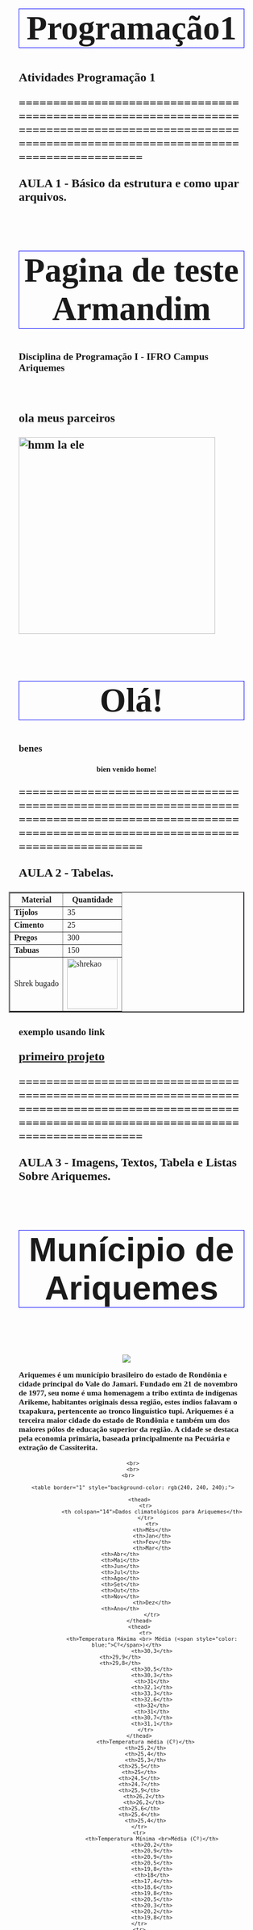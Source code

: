 # Programação1
Atividades Programação 1

==================================================================================================================================================

AULA 1 - Básico da estrutura e como upar arquivos.

<!DOCTYPE html>
<html lang="pt-br">
	<head>
		<meta charset="UTF-8">
		<meta http-equiv="X-UA-Compatible" content="IE=edge">
		<meta name="viewport" content="width=device-width, initial-scale=1.0">
		<link href="https://cdn.jsdelivr.net/npm/bootstrap@5.3.0-alpha1/dist/css/bootstrap.min.css" rel="stylesheet" integrity="sha384-GLhlTQ8iRABdZLl6O3oVMWSktQOp6b7In1Zl3/Jr59b6EGGoI1aFkw7cmDA6j6gD" crossorigin="anonymous">
		<title>num sei</title>
	</head>
	<body>
		<h1>Pagina de teste Armandim</h1>
		<h2>Disciplina de Programação I - IFRO Campus Ariquemes</h2>
		<p>&nbsp;</p>
		<p>ola meus parceiros
		</p>
		<p><img src="ola.jpg" alt="hmm la ele" width="390" height="390"></p>
		<p>
			<h1>Olá!</h1>
			<h2>benes</h2>
			<h3>bien venido home!</h3>
		</p>
		<script src="https://cdn.jsdelivr.net/npm/bootstrap@5.3.0-alpha1/dist/js/bootstrap.bundle.min.js" integrity="sha384-w76AqPfDkMBDXo30jS1Sgez6pr3x5MlQ1ZAGC+nuZB+EYdgRZgiwxhTBTkF7CXvN" crossorigin="anonymous"></script>
	</body>

==================================================================================================================================================

AULA 2 - Tabelas.

<!DOCTYPE html>
<html lang="pt-br">
<head>
    <meta charset="UTF-8">
    <meta http-equiv="X-UA-Compatible" content="IE=edge">
    <meta name="viewport" content="width=device-width, initial-scale=1.0">
    <title>Exemplo tabelas html</title>
</head>
<body> 
    <table border="2">
        <TR><TH><b> Material </b> </TH><TH> <b> Quantidade </b></TH></TR>
<TR>
    <TD><b> Tijolos </b></TD>
    <TD>35</TD>
</TR>
<TR>
    <TD> <b> Cimento </b></TD>
    <TD>25</TD>
</TR>
<TR>
    <td> <b> Pregos </b></td>
    <td>300</td>
</TR>
<tr>
    <td><b> Tabuas </b></td>
    <td>150</td>
</tr>
<tr>
    <td>Shrek bugado</td>
    <td> <img src="../shrekao.jpeg" alt="shrekao" width="100" height="100"></td> 
</tr>
    </table>
    <h2>exemplo usando link</h2>
    <p><a href="../index.html">primeiro projeto</a></p>
</body>
</html>

==================================================================================================================================================

AULA 3 - Imagens, Textos, Tabela e Listas Sobre Ariquemes.

<!DOCTYPE html>
<html lang="pt-br">
<head>
    <meta charset="UTF-8">
    <meta http-equiv="X-UA-Compatible" content="IE=edge">
    <meta name="viewport" content="width=device-width, initial-scale=1.0">
    <title>Município de Ariquemes</title>
</head>
<body>
    <h1 style="font-family: arial;"><b>Munícipio de Ariquemes</b></h1>
    <br>
    <br>
    <br>
    <img src="Ariquemes_bandeira.jpg">
    <p style="font-size: larger;"><b>Ariquemes</b> é um município brasileiro do estado de Rondônia e cidade principal do Vale do 
        Jamari. Fundado em 21 de novembro de 1977, seu nome é uma homenagem a tribo extinta de 
        indígenas Arikeme, habitantes originais dessa região, estes índios falavam o txapakura, 
        pertencente ao tronco linguístico tupi. Ariquemes é a terceira maior cidade do estado de 
        Rondônia e também um dos maiores pólos de educação superior da região. A cidade se destaca 
        pela economia primária, baseada principalmente na Pecuária e extração de Cassiterita. </p>
        
        <br>
        <br>
        <br>   
        
        <table border="1" style="background-color: rgb(240, 240, 240);">
    
            <thead>
                <tr>
                    <th colspan="14">Dados climatológicos para Ariquemes</th>
                </tr>
                    <tr>
                    <th>Mês</th>
                    <th>Jan</th>
                    <th>Fev</th>
                    <th>Mar</th>
                    <th>Abr</th>                    
                    <th>Mai</th>                    
                    <th>Jun</th>                    
                    <th>Jul</th>                    
                    <th>Ago</th>                    
                    <th>Set</th>                    
                    <th>Out</th>                    
                    <th>Nov</th>                    
                    <th>Dez</th>
                    <th>Ano</th>                    
                    </tr>
            </thead>
            <thead>
                <tr>
                    <th>Temperatura Máxima <br> Média (<span style="color: blue;">Cº</span>)</th>
                    <th>30,3</th>
                    <th>29,9</th>                    
                    <th>29,8</th>                    
                    <th>30,5</th>
                    <th>30,3</th>
                    <th>31</th>
                    <th>32,1</th>
                    <th>33,3</th>
                    <th>32,6</th>
                    <th>32</th>
                    <th>31</th>
                    <th>30,7</th>
                    <th>31,1</th>
                </tr>
            </thead>
                <th>Temperatura média (Cº)</th>
                <th>25,2</th>
                <th>25,4</th>
                <th>25,3</th>
                <th>25,5</th>    
                <th>25</th>    
                <th>24,5</th>    
                <th>24,7</th>    
                <th>25,9</th>    
                <th>26,2</th> 
                <th>26,2</th> 
                <th>25,6</th>    
                <th>25,4</th>    
                <th>25,4</th>
            </tr>
            <tr>
                    <th>Temperatura Mínima <br>Média (Cº)</th>
                    <th>20,2</th>
                    <th>20,9</th>
                    <th>20,9</th>
                    <th>20,5</th>
                    <th>19,8</th>
                    <th>18</th>
                    <th>17,4</th>
                    <th>18,6</th>
                    <th>19,8</th>
                    <th>20,5</th>
                    <th>20,3</th>
                    <th>20,2</th>
                    <th>19,8</th>
            </tr>
            <tr>
                <th>Precipitação (mm)</th>
                <th>331</th>
                <th>324</th>
                <th>313</th>
                <th>202</th>
                <th>115</th>
                <th>22</th>
                <th>11</th>
                <th>28</th>
                <th>110</th>
                <th>174</th>
                <th>264</th>
                <th>287</th>
                <th>2181</th>
            </tr>
           
        </table>
        <br>
        <br>
        <h1 style="font-family: Arial, Helvetica, sans-serif;"><b>Bairros</b></h1>
        <hr>
        <p style="font-family: Arial, Helvetica, sans-serif;"><b>Zona Norte</b></p>
        <thead>
            <p style="font-family: Arial, Helvetica, sans-serif">• Jardim Monte Alegre
            <br>
               • Jardim Paulistano
            <br>
               • Jardim Paulista
            <br> 
               • Jardim Europa 
            <br>
               • Jardim Paraná 
            <br>
               • Jardim Bella Vista 
            <br>
               • Jardim Rio de Janeiro 
            <br>
               • Jardim Alvorada 
            <br>
               • Jardim Felicidade 
            <br>
               • Jardim Vitória 
            <br>
               • Jardim Eldorado 
            <br>
               • Bairro Nova União 3 
            <br>
               • Bairro Bom Jesus 
            <br> 
               • Pólo Moveleiro </p>
             
            <h1 style="font-family: Arial, Helvetica, sans-serif;"><b>Praças e Parques</b></h1>
                <hr>
                <p style="font-family: Arial, Helvetica, sans-serif;">
                    a.  Praça do Açaí - Setor 2 
                <br>
                    b.  Praça da Vitória - Setor 1 
                <br>
                    c.  Praça Setor 5 
                <br>
                    d.  Praça Setor 6 
                <br>
                    e.  Praça Setor 9 
                <br>
                    f.  Praça Setor 10 
                <br>
                    g.  Praça Setor 11 
                <br>
                    h.  Lagoa Quero Quero - Jardim Europa 
                <br>
                    i.  Praça Marechal Rondon (Bairro Marechal Rondon) 
                <br>
                    j.  Parque Botânico Municipal 
                <br>
                    k.  Praça da Bíblia
                </p>
    </body>
</html>


==================================================================================================================================================

AULA 4 - Upando arquivos de midia (audio e video) para site.

<!DOCTYPE html>
<html lang="en">
<head>
    <meta charset="UTF-8">
    <meta http-equiv="X-UA-Compatible" content="IE=edge">
    <meta name="viewport" content="width=device-width, initial-scale=1.0">
    <title>Document</title>
</head>
<body>
    <h1>Audio em HTML</h1>
    <audio controls>
        <source src="sapatinho.mp4" type="audio/mpeg">
    </audio>
    <h1>videos em HTML</h1>
    <video width="480" height="320" autoplay muted controls>
        <source src="brincadeiras.mp4" type="video/mp4">
    </video>
    <video width="480" height="320" autoplay muted controls>
        <source src="sapatinho.mp4" type="video/mp4">
    </video>
</body>
</html>

==================================================================================================================================================

AULA 5 - Formulários com varias funções

<!DOCTYPE html>
<html lang="pt-br">
<head>
    <meta charset="UTF-8">
    <meta http-equiv="X-UA-Compatible" content="IE=edge">
    <meta name="viewport" content="width=device-width, initial-scale=1.0">
    <title>Formulário de Inscrição para Evento</title>
    <h2 style="text-align: center;">Incrições válidas até o dia 25 de julho!</h2>
<br><br>
</head>

<style>
body{
    text-align: center;
    font-size: small;
    font-family: Verdana;
    margin-top: 50px;
    margin-bottom: 50px;
}
form{
    border-radius: 10px;
    border: 2px solid #ccc;
    box-shadow: 1px 1px 10px #999;
    width: 40%;
    display: inline-block;
    text-align: center;
}
fieldset{
    width: 90%;
    text-align: center;
    margin-left: 20px;
}
label{
    padding: 5px 5px 5px 0;
    float: right;
    margin-right: 30%;
}
textarea, input, select, option {
    float :right
}
h1, h2, p{
    text-align: left;
    margin-left: 20px;
}
</style>
<body style="text-align: center;">
    <form action="">
        <h1>Formulário de Inscrição em Envento</h1>
        <fieldset>
            <label>Nome completo: <input type="text" name="nome" placeholder="Nome e Sobrenome"></label>
            <br>
            <label>E-mail: <input type="email" name="email" placeholder="Ex.: usuario@gmail.com">
            </label>
            
            <br>
            <label>Sexo: 
                <input type="radio" name="sexo" value="m">Masculino
                <input type="radio" name="sexo" value="f">Feminino
            </label>
            <br>
            <label>Cargo: <input type="text" name="cargo" placeholder="Ex.: Representante"></label>
            <br>
            <label>Data de Nascimento: <input type="date" name="dtnasc"></label>
            <br>
            <label>Telefone: <input type="number" name="tel" placeholder="Celular ou Telefone Fixo"></label>
        </fieldset>
        <h2>Informações da instituição</h2>
        <p>Preencha os campos abaixo com as informações da empresa em que trabalha.</p>
        <fieldset>
            <label>Empresa: <input type="text" name="empresa" placeholder="Nome Fantasia"></label>
            <br>
            <label>Endereço Completo: <input type="text" name="endereco" placeholder="Bairro, Rua e nº residencial"></label>
            <br>
            <label>Cidade: <input type="text" name="cidade"></label>
            <br>
            <label>Estado: 
                <select name="UF" id="">
                    <option selected disabled>Selecione</option>
                    <option value="">São Paulo</option>
                    <option value="">Rio de Janeiro</option>
                    <option value="">Minas Gerais</option>
                    <option value="">Rio Grande do Sul</option>
                    <option value="">Paraná</option>
                    <option value="">Santa Catarina</option>
                    <option value="">Bahia</option>
                    <option value="">Distrito Federal</option>
                    <option value="">Goiás</option>
                    <option value="">Pernambuco</option>
                    <option value="">Pará</option>
                    <option value="">Ceará</option>
                    <option value="">Mato Grosso</option>
                    <option value="">Espírito Santo</option>
                    <option value="">Mato Grosso do SUl</option>
                    <option value="">Amazonas</option>
                    <option value="">Maranhão</option>
                    <option value="">Rio Grande no Norte</option>
                    <option value="">Paraíba</option>
                    <option value="">Alagoas</option>
                    <option value="">Piauí</option>
                    <option value="">Rondônia</option>
                    <option value="">Sergipe</option>
                    <option value="">Tocantins</option>
                    <option value="">Amapá</option>
                    <option value="">Acre</option>
                    <option value="">Roraima</option>
                </select>
            </label>
            <br>
            <label>Quant. Funcionários: <input type="number" name="cargo"></label>
            <br>
            <label style="text-align: right" form="left" name="obs" cols="20" rows="5">Observações:
                <input form="left" name="observações" type="text"  style="width: 170px;height: 100px;"placeholder="Descreva aqui">
            </label>
            <br><br>    
            </fieldset>
        <br>
        <label>Recebido: <br> <input type="checkbox" name="tel">Emitir em nome da instituição</label>
        <br><br>
        <input style="margin-bottom: 30px; margin-top: 30px; margin-left: 20px;" type="submit" value="Fazer Inscrição">
    </form>
</body>
</html>

==================================================================================================================================================

AULA 6 - Introdução ao CSS
/* Existem 3 formas de incorporar o CSS no HTML
Ex.:
- Online (dentro do mesmo bloco) atributo "style" no HMTL;
- Usar o elemnto "Link" para incorporar de forma externa um documento CSS;
- Usar o elemento "Style sheet" para adc como folha de estilo embutida.


no exemplo abaixo usamos a forma in line:


<!DOCTYPE html>
<html lang="en">
<head>
    <meta charset="UTF-8">
    <meta http-equiv="X-UA-Compatible" content="IE=edge">
    <meta name="viewport" content="width=device-width, initial-scale=1.0">
    <title>Document</title>
    <style>
        h1{
            border: 1px solid blue;
            font-size: 50pt;
            text-align: center;
        }
        p{
            font-weight: bold;
            font-size: 18pt;
        }
        .laranja{
            color: #ff8000;

        }
        #menor{
            font-size: 14pt;
            font-weight: normal;
        
            /*p{
            font-weight: bold;
            font-size: 18pt;*/

        }
        
        hr{
            border: none;
            height: 10px;
            background-color: green;
        }
    </style>

</head>
<body>
    <h1 class="laranja">Primeira Aula CSS</h1>
    <p class="laranja">
        O CSS é utlizado para a formatação visual de páginas HMTL e outros tipos de linguagems
        e também para outras aplicações.
    </p>
    
    <p>
        Lorem ipsum dolor sit amet, consectetur adipiscing elit. Vivamus quis laoreet felis. Sed porta tempor purus vel tincidunt. Etiam cursus dapibus dignissim. Donec id quam suscipit ipsum condimentum hendrerit. Sed consectetur consectetur lacus, nec ultricies risus ultricies sit amet. Mauris dapibus auctor mauris, et accumsan dui cursus quis. Maecenas interdum massa in mattis luctus.
        </p>
        <p>
        Maecenas malesuada, tortor nec porta dignissim, nisl dui commodo massa, sit amet egestas arcu odio et lacus. In quis sapien ex. Mauris sed nunc posuere, ornare nibh in, mattis ante. Proin tortor ipsum, vulputate et semper ac, lobortis quis felis. Suspendisse feugiat mi lectus, at tempus ipsum vulputate facilisis. Sed molestie at eros id aliquet. Sed molestie eget est eu vehicula. Pellentesque euismod eu odio id fermentum. Vestibulum lobortis venenatis magna id mattis. Phasellus euismod, orci eget commodo iaculis, mi justo mollis dui, ut porta sem ipsum vitae tortor. Maecenas ut lorem vel arcu pretium placerat.
        </p>
        <p>
        Proin tortor libero, pharetra a bibendum ut, scelerisque eu ligula. Praesent porta quam et orci efficitur, et condimentum orci hendrerit. Maecenas eget ligula porttitor nisl cursus eleifend. Maecenas imperdiet lectus nec mauris bibendum dignissim. Vivamus vulputate molestie dapibus. Nullam lorem justo, maximus eu risus at, vestibulum luctus dui. Etiam varius lorem ultrices, iaculis dui eu, placerat eros. Duis in venenatis dolor. Morbi ac maximus dui, in facilisis purus. Integer consectetur dignissim est, id vulputate augue lobortis ut.
        </p>
        <p>
        Donec mattis diam eget nibh vulputate porttitor. Duis sagittis tincidunt neque eu accumsan. Curabitur condimentum magna nec urna convallis auctor. Morbi euismod quis velit in tristique. Praesent placerat dui et diam faucibus, et facilisis massa gravida. Nulla quam metus, convallis ut mauris accumsan, aliquet viverra mauris. Vestibulum in rutrum odio.
        </p>
        <p>
        Orci varius natoque penatibus et magnis dis parturient montes, nascetur ridiculus mus. Mauris fermentum accumsan finibus. Sed a efficitur tortor. Aenean hendrerit turpis nisi, id maximus arcu suscipit porttitor. Proin elementum justo eu eros iaculis congue. Praesent viverra tempor nulla id lobortis. Sed ultricies vitae massa in vulputate. Morbi in libero sit amet diam dictum fringilla volutpat a sapien. Lorem ipsum dolor sit amet, consectetur adipiscing elit. Quisque elit est, rhoncus sit amet massa eget, malesuada tempus lectus. Integer justo enim, consequat ut purus non, feugiat consequat neque. Curabitur vulputate, sem ac consequat dignissim, ipsum dui ultrices magna, vehicula tincidunt mi libero at magna.
        </p>
        <p>
        Curabitur maximus eu nisi eu finibus. Morbi scelerisque urna eget est aliquam, nec finibus enim vestibulum. Vivamus eu eros ut mauris volutpat suscipit id quis neque. Quisque hendrerit sed nulla eu maximus. Etiam vel felis porttitor, maximus erat sed, feugiat urna. Cras dapibus felis sodales, laoreet risus ac, dignissim augue. Class aptent taciti sociosqu ad litora torquent per conubia nostra, per inceptos himenaeos. Aenean ornare vehicula turpis quis congue. Curabitur elementum sit amet arcu auctor imperdiet. Mauris viverra elit nunc, nec tempus mauris fringilla ut.
        </p>
        <p>
        Integer a ex feugiat, elementum mauris eu, cursus ipsum. Sed luctus enim quis lectus porttitor condimentum. Sed ut diam urna. Fusce congue ante urna, et finibus lacus porta at. Aenean tempus diam ac euismod lacinia. Aenean dui augue, interdum et cursus vel, imperdiet at est. Quisque vitae nunc lectus. Nulla maximus dolor eget nunc sollicitudin aliquet. Nam vitae imperdiet mauris, eu pulvinar neque. Sed vel congue enim, at tempor mauris. Etiam molestie porta euismod. Cras sollicitudin, turpis ut ullamcorper sagittis, libero augue vehicula erat, vel malesuada risus enim non libero. Curabitur suscipit placerat felis, id vehicula dolor interdum eu. Morbi gravida semper congue. Nam pulvinar imperdiet tortor eu semper.
        </p>
        <p>
        Aenean cursus fringilla condimentum. Etiam eleifend ipsum nec ullamcorper mattis. Fusce vestibulum varius risus eget pellentesque. Vestibulum et orci vitae arcu fermentum congue. Nullam sed eros ut nulla lacinia mollis sit amet in risus. Fusce volutpat ex in pellentesque interdum. Sed at nibh mattis, lacinia lacus id, suscipit augue. Pellentesque non venenatis ex. Cras posuere odio eget orci egestas, vestibulum tincidunt purus tincidunt. Vestibulum auctor commodo ante, eget varius eros iaculis a. Pellentesque vitae auctor nulla. Integer id bibendum neque. Aenean efficitur auctor ex et placerat. Curabitur eu pharetra tellus. Pellentesque dictum tempus nunc, nec tristique enim interdum id.
        </p>
        <hr>
        <p id="menor">
        Aenean cursus fringilla condimentum. Etiam eleifend ipsum nec ullamcorper mattis. Fusce vestibulum varius risus eget pellentesque. Vestibulum et orci vitae arcu fermentum congue. Nullam sed eros ut nulla lacinia mollis sit amet in risus. Fusce volutpat ex in pellentesque interdum. Sed at nibh mattis, lacinia lacus id, suscipit augue. Pellentesque non venenatis ex. Cras posuere odio eget orci egestas, vestibulum tincidunt purus tincidunt. Vestibulum auctor commodo ante, eget varius eros iaculis a. Pellentesque vitae auctor nulla. Integer id bibendum neque. Aenean efficitur auctor ex et placerat. Curabitur eu pharetra tellus. Pellentesque dictum tempus nunc, nec tristique enim interdum id.
        </p>    
    </body>
</html>
